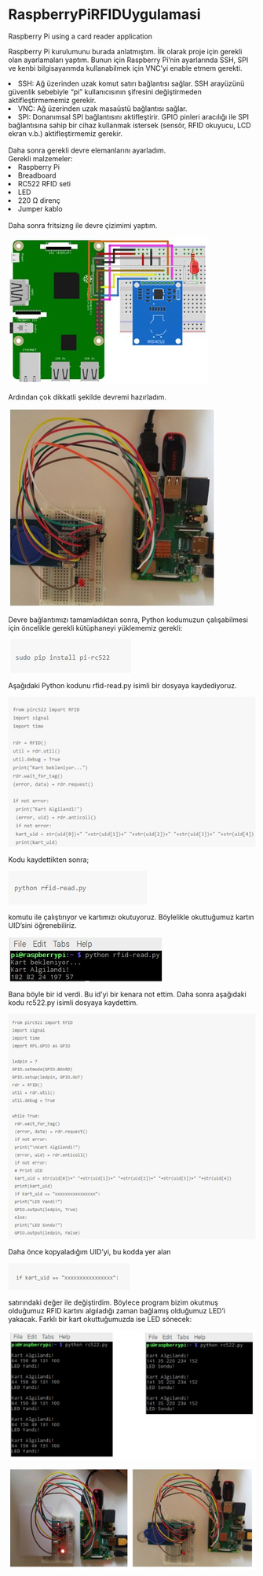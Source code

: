 # RaspberryPiRFIDUygulamasi
 Raspberry Pi using a card reader application
 
Raspberry Pi kurulumunu burada[](https://github.com/shrgrl/RPi-Kurulumu) anlatmıştım. İlk olarak proje için gerekli olan ayarlamaları yaptım. Bunun için Raspberry Pi’nin ayarlarında SSH, SPI ve kenbi bilgisayarımda kullanabilmek için VNC’yi enable etmem gerekti. 
<td>
 <li>SSH: Ağ üzerinden uzak komut satırı bağlantısı sağlar. SSH arayüzünü güvenlik sebebiyle “pi” kullanıcısının şifresini değiştirmeden aktifleştirmememiz gerekir.</li>
 <li>VNC: Ağ üzerinden uzak masaüstü bağlantısı sağlar.</li> 
 <li>SPI: Donanımsal SPI bağlantısını aktifleştirir. GPIO pinleri aracılığı ile SPI bağlantısına sahip bir cihaz kullanmak istersek (sensör, RFID okuyucu, LCD ekran v.b.) aktifleştirmemiz gerekir.</li>
</td>
<br>Daha sonra gerekli devre elemanlarını ayarladım.  
<br>Gerekli malzemeler:
<td>
 <li>Raspberry Pi</li>
 <li>Breadboard</li>
 <li>RC522 RFID seti</li>
 <li>LED</li>
 <li>220 Ω direnç</li>
 <li>Jumper kablo</li>
</td>
<br>Daha sonra fritsizng ile devre çizimimi yaptım.

![](https://github.com/shrgrl/RaspberryPiRFIDUygulamasi/blob/master/images/img1.jpg)

Ardından çok dikkatli şekilde devremi hazırladım.

![](https://github.com/shrgrl/RaspberryPiRFIDUygulamasi/blob/master/images/img2.jpg)

Devre bağlantımızı tamamladıktan sonra, Python kodumuzun çalışabilmesi için öncelikle gerekli kütüphaneyi yüklememiz gerekli:

![](https://github.com/shrgrl/RaspberryPiRFIDUygulamasi/blob/master/images/img3.jpg)

Aşağıdaki Python kodunu rfid-read.py isimli bir dosyaya kaydediyoruz.

![](https://github.com/shrgrl/RaspberryPiRFIDUygulamasi/blob/master/images/img4.jpg)

Kodu kaydettikten sonra;

![](https://github.com/shrgrl/RaspberryPiRFIDUygulamasi/blob/master/images/img5.jpg)

komutu ile çalıştırıyor ve kartımızı okutuyoruz. Böylelikle okuttuğumuz kartın UID’sini öğrenebiliriz.

![](https://github.com/shrgrl/RaspberryPiRFIDUygulamasi/blob/master/images/img6.jpg)

Bana böyle bir id verdi. Bu id’yi bir kenara not ettim. Daha sonra aşağıdaki kodu rc522.py isimli dosyaya kaydettim.

![](https://github.com/shrgrl/RaspberryPiRFIDUygulamasi/blob/master/images/img7.jpg)

Daha önce kopyaladığım UID’yi, bu kodda yer alan

![](https://github.com/shrgrl/RaspberryPiRFIDUygulamasi/blob/master/images/img8.jpg)

satırındaki değer ile değiştirdim. Böylece program bizim okutmuş olduğumuz RFID kartını algıladığı zaman bağlamış olduğumuz LED’i yakacak. Farklı bir kart okuttuğumuzda ise LED sönecek:

![](https://github.com/shrgrl/RaspberryPiRFIDUygulamasi/blob/master/images/img9.jpg)

![](https://github.com/shrgrl/RaspberryPiRFIDUygulamasi/blob/master/images/img10.jpg)




